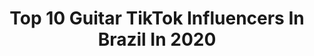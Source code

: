 ---
title: Top 10 Guitar TikTok Influencers In Brazil In 2020
description: >-
  Find top guitar TikTok influencers in Brazil in 2020. Most popular hashtags: #guitar #fyp #foryou #fy.
platform: TikTok
hits: 35
text_top: Discover the best TikTok profiles on inBeat.
text_bottom: inBeat holds 35 TikTok influencers like this in Brazil for you to connect with.
profiles:
  - username: "rodaum"
    fullname: >-
      Rodrigo Yukio Rodaum
    bio: >-
      🎶Violão Fingerstyle Guitar🎶
    location: "Brazil"
    followers: 63700
    engagement: 684
    commentsToLikes: 0.027768
    id: cka0kn15dnc5m0i788vfcyvm6
    verified: false
    hashtags: "#jorgeemateus, #80s, #acousticguitar, #fingerstyleguitar"
  - username: "themyung"
    fullname: >-
      Myung
    bio: >-
      17 •twitter: @the_myung SPOTIFY, INSTA, YOUTUBE, ETC NO LINK ABAIXO
    location: "Brazil"
    followers: 63400
    engagement: 2392
    commentsToLikes: 0.029713
    id: ckbwa1mm300jj0j23s831oyln
    verified: false
    hashtags: "#fyp, #duet, #guitar, #music"
  - username: "real.tik.rock"
    fullname: >-
      🔥Tik Rock🔥
    bio: >-
      🔥🤘🏻HEADBANGERS🤘🏻🔥 VAMOS AUMENTAR O EXÉRCITO DO ROCKN'ROLL ! 🔥🤘🏻😝🤘🏻🔥
    location: "Brazil"
    followers: 8587
    engagement: 823
    commentsToLikes: 0.017566
    id: ckamtsslkw5n20i78jl7563e7
    verified: false
    hashtags: "#genesimmons, #foryoupage, #tiktokrock, #rock"
  - username: "hebertfreire"
    fullname: >-
      Hebert Freire
    bio: >-
      🛸 Aprenda a tocar violão comigo 👇
    location: "Brazil"
    followers: 39000
    engagement: 931
    commentsToLikes: 0.019695
    id: ck9gklx2ljwtf0j78mol77te5
    verified: false
    hashtags: "#viral, #musica, #guitar, #violao"
  - username: "tafnes.tab"
    fullname: >-
      tafnes
    bio: >-
      curitiba, brazil te ensino tudo lá no insta
    location: "Brazil"
    followers: 110000
    engagement: 1637
    commentsToLikes: 0.025269
    id: ckbabetrk3y2c0j23qi67emu4
    verified: false
    hashtags: "#foryou, #fyp, #paravoc, #sing"
  - username: "sergioviolinist"
    fullname: >-
      Sérgio Neto
    bio: >-
      🌄Rio de Janeiro🏝 ME SIGAM NO INSTA TAMBÉM GALERIS💜 ⬇️Veja meu canal no YT⬇️
    location: "Brazil"
    followers: 21000
    engagement: 1607
    commentsToLikes: 0.068139
    id: ck8s5b74nf32b0j78a19k11cx
    verified: false
    hashtags: "#foryoupage, #notfyp, #quarentena, #notforyou"
  - username: "pedrolomando"
    fullname: >-
      Pedro Lomando Rocha
    bio: >-
      Se vc se divertiu, meu dever foi cumprido
    location: "Brazil"
    followers: 26600
    engagement: 2487
    commentsToLikes: 0.031237
    id: ckc8yszxpnf260j239d86sz6s
    verified: false
    hashtags: "#fyp, #fy, #viral, #backtoschool"
  - username: "marcoseugeniods"
    fullname: >-
      Marcos Eugênio
    bio: >-
      Vídeos relacionados à séries, filmes, games e humor... Somos 4k, gratidão! 😊🦊
    location: "Brazil"
    followers: 4721
    engagement: 1290
    commentsToLikes: 0.085608
    id: ckbqhmjab2xnb0j23ryqidazf
    verified: false
    hashtags: "#videogame, #fy, #comedia, #humor"
  - username: "gioduart3"
    fullname: >-
      Gionária Duarte
    bio: >-
      Uma pessoa não muito normal 😉 Apaixonada por animais 🐾 Jesus Cristo 🙏❤
    location: "Brazil"
    followers: 2344
    engagement: 2130
    commentsToLikes: 0.016728
    id: ckdc55ruwgyf90j23se88amxs
    verified: false
    hashtags: "#catsoftiktok, #viral, #dogsoftiktok, #foryou"
  - username: "gellioficial"
    fullname: >-
      Gelli Clash
    bio: >-
      Testando coisas malucas! Bora 700k ❤️💚 Segue @gelliclash no insta😍
    location: "Brazil"
    followers: 689100
    engagement: 1578
    commentsToLikes: 0.011374
    id: ck8vxlewfrene0j78i804jq80
    verified: true
    hashtags: "#viral, #oldspicebrasil, #homemdeferro, #gelli"
---